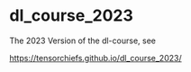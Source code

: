 # dl_course_2023
The 2023 Version of the dl-course, see 

https://tensorchiefs.github.io/dl_course_2023/

